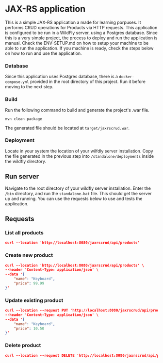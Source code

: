 # JAX-RS application

This is a simple JAX-RS application a made for learning porpuses. It performs CRUD operations for Products via HTTP requests. This application is configured to be run in a WildFly server, using a Postgres database. Since this is a very simple project, the process to deploy and run the application is manual. Check the ENV-SETUP.md on how to setup your machine to be able to run the application. If you machine is ready, check the steps below on how to run and use the application.

### Database

Since this application uses Postgres database, there is a `docker-compose.yml` provided in the root directory of this project. Run it before moving to the next step.

### Build

Run the following command to build and generate the project's .war file.

```
mvn clean package
```

The generated file should be located at `target/jaxrscrud.war`.

### Deployment

Locate in your system the location of your wilfdly server installation. Copy the file generated in the previous step into `/standalone/deployments` inside the wildfly directory.

## Run server

Navigate to the root directory of your wildfly server installation. Enter the `/bin` directory, and run the `standalone.bat` file. This should get the server up and running. You can use the requests below to use and tests the application.

## Requests

### List all products

```json
curl --location 'http://localhost:8080/jaxrscrud/api/products'
```

### Create new product
```json
curl --location 'http://localhost:8080/jaxrscrud/api/products' \
--header 'Content-Type: application/json' \
--data '{
    "name": "Keyboard",
    "price": 99.99
}'
```

### Update existing product

```json
curl --location --request PUT 'http://localhost:8080/jaxrscrud/api/products/1' \
--header 'Content-Type: application/json' \
--data '{
    "name": "Keyboard",
    "price": 10.50
}'
```

### Delete product

```json
curl --location --request DELETE 'http://localhost:8080/jaxrscrud/api/products/1'
```

